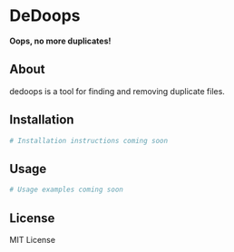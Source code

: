 # DeDoops

**Oops, no more duplicates!**

## About

dedoops is a tool for finding and removing duplicate files.

## Installation

```bash
# Installation instructions coming soon
```

## Usage

```bash
# Usage examples coming soon
```

## License

MIT License